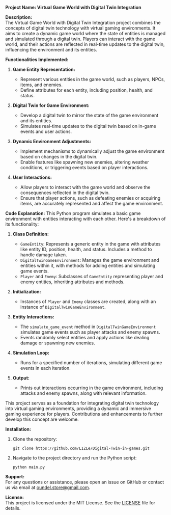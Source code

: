 **Project Name: Virtual Game World with Digital Twin Integration**

**Description:**  
The Virtual Game World with Digital Twin Integration project combines the concepts of digital twin technology with virtual gaming environments. It aims to create a dynamic game world where the state of entities is managed and simulated through a digital twin. Players can interact with the game world, and their actions are reflected in real-time updates to the digital twin, influencing the environment and its entities.

**Functionalities Implemented:**

1. **Game Entity Representation:**

   - Represent various entities in the game world, such as players, NPCs, items, and enemies.
   - Define attributes for each entity, including position, health, and status.

2. **Digital Twin for Game Environment:**

   - Develop a digital twin to mirror the state of the game environment and its entities.
   - Simulates real-time updates to the digital twin based on in-game events and user actions.

3. **Dynamic Environment Adjustments:**

   - Implement mechanisms to dynamically adjust the game environment based on changes in the digital twin.
   - Enable features like spawning new enemies, altering weather conditions, or triggering events based on player interactions.

4. **User Interactions:**
   - Allow players to interact with the game world and observe the consequences reflected in the digital twin.
   - Ensure that player actions, such as defeating enemies or acquiring items, are accurately represented and affect the game environment.

**Code Explanation:**
This Python program simulates a basic game environment with entities interacting with each other. Here's a breakdown of its functionality:

1. **Class Definition:**

   - `GameEntity`: Represents a generic entity in the game with attributes like entity ID, position, health, and status. Includes a method to handle damage taken.
   - `DigitalTwinGameEnvironment`: Manages the game environment and entities within it, with methods for adding entities and simulating game events.
   - `Player` and `Enemy`: Subclasses of `GameEntity` representing player and enemy entities, inheriting attributes and methods.

2. **Initialization:**

   - Instances of `Player` and `Enemy` classes are created, along with an instance of `DigitalTwinGameEnvironment`.

3. **Entity Interactions:**

   - The `simulate_game_event` method in `DigitalTwinGameEnvironment` simulates game events such as player attacks and enemy spawns.
   - Events randomly select entities and apply actions like dealing damage or spawning new enemies.

4. **Simulation Loop:**

   - Runs for a specified number of iterations, simulating different game events in each iteration.

5. **Output:**
   - Prints out interactions occurring in the game environment, including attacks and enemy spawns, along with relevant information.

This project serves as a foundation for integrating digital twin technology into virtual gaming environments, providing a dynamic and immersive gaming experience for players. Contributions and enhancements to further develop this concept are welcome.

**Installation:**

1. Clone the repository:
   ```
   git clone https://github.com/L1ZLe/Digital-Twin-in-games.git
   ```
2. Navigate to the project directory and run the Python script:
   ```
   python main.py
   ```

**Support:**  
For any questions or assistance, please open an issue on GitHub or contact us via email at oundel.store@gmail.com.

**License:**  
This project is licensed under the MIT License. See the [LICENSE](LICENSE) file for details.
